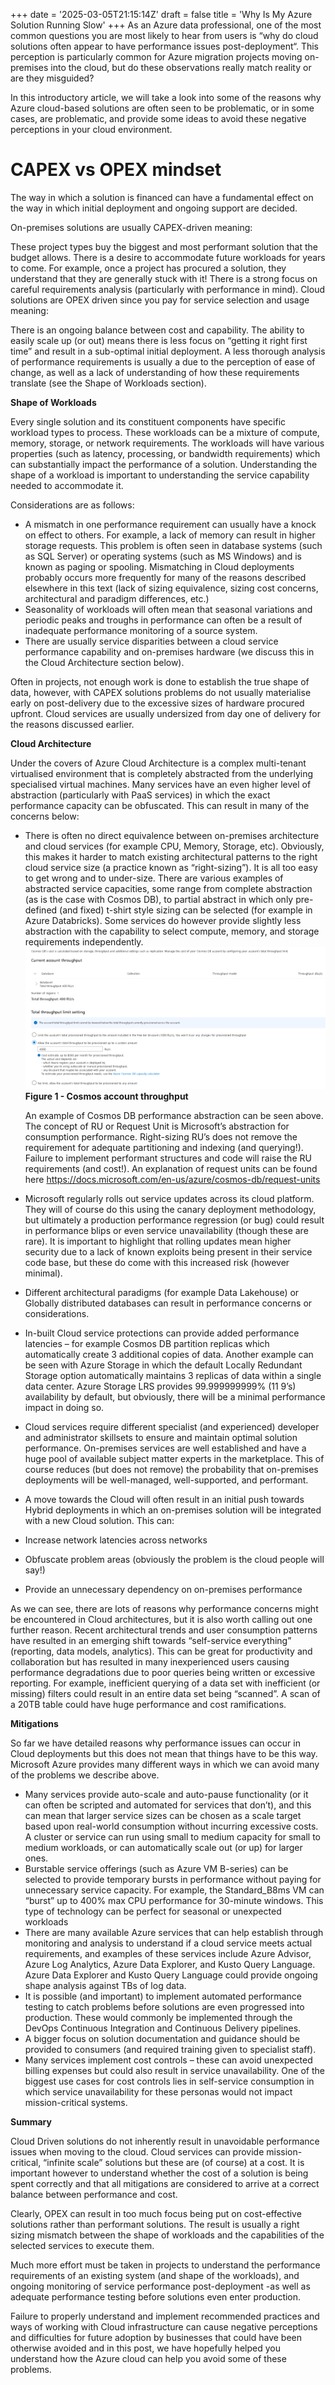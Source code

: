+++
date = '2025-03-05T21:15:14Z'
draft = false
title = 'Why Is My Azure Solution Running Slow'
+++
As an Azure data professional, one of the most common questions you are most likely to hear from users is “why do cloud solutions often appear to have performance issues post-deployment“. This perception is particularly common for Azure migration projects moving on-premises into the cloud, but do these observations really match reality or are they misguided?

In this introductory article, we will take a look into some of the reasons why Azure cloud-based solutions are often seen to be problematic, or in some cases, are problematic, and provide some ideas to avoid these negative perceptions in your cloud environment.

# CAPEX vs OPEX mindset
The way in which a solution is financed can have a fundamental effect on the way in which initial deployment and ongoing support are decided.

On-premises solutions are usually CAPEX-driven meaning:

These project types buy the biggest and most performant solution that the budget allows.
There is a desire to accommodate future workloads for years to come. For example, once a project has procured a solution, they understand that they are generally stuck with it!
There is a strong focus on careful requirements analysis (particularly with performance in mind).
Cloud solutions are OPEX driven since you pay for service selection and usage meaning:

There is an ongoing balance between cost and capability.
The ability to easily scale up (or out) means there is less focus on “getting it right first time” and result in a sub-optimal initial deployment.
A less thorough analysis of performance requirements is usually a due to the perception of ease of change, as well as a lack of understanding of how these requirements translate (see the Shape of Workloads section).

**Shape of Workloads**

Every single solution and its constituent components have specific workload types to process. These workloads can be a mixture of compute, memory, storage, or network requirements. The workloads will have various properties (such as latency, processing, or bandwidth requirements) which can substantially impact the performance of a solution. Understanding the shape of a workload is important to understanding the service capability needed to accommodate it.

Considerations are as follows:

- A mismatch in one performance requirement can usually have a knock on effect to others. For example, a lack of memory can result in higher storage requests. This problem is often seen in database systems (such as SQL Server) or operating systems (such as MS Windows) and is known as paging or spooling. Mismatching in Cloud deployments probably occurs more frequently for many of the reasons described elsewhere in this text (lack of sizing equivalence, sizing cost concerns, architectural and paradigm differences, etc.)
- Seasonality of workloads will often mean that seasonal variations and periodic peaks and troughs in performance can often be a result of inadequate performance monitoring of a source system.
- There are usually service disparities between a cloud service performance capability and on-premises hardware (we discuss this in the Cloud Architecture section below).

Often in projects, not enough work is done to establish the true shape of data, however, with CAPEX solutions problems do not usually materialise early on post-delivery due to the excessive sizes of hardware procured upfront. Cloud services are usually undersized from day one of delivery for the reasons discussed earlier.

**Cloud Architecture**

Under the covers of Azure Cloud Architecture is a complex multi-tenant virtualised environment that is completely abstracted from the underlying specialised virtual machines. Many services have an even higher level of abstraction (particularly with PaaS services) in which the exact performance capacity can be obfuscated. This can result in many of the concerns below:

- There is often no direct equivalence between on-premises architecture and cloud services (for example CPU, Memory, Storage, etc). Obviously, this makes it harder to match existing architectural patterns to the right cloud service size (a practice known as “right-sizing”). It is all too easy to get wrong and to under-size. There are various examples of abstracted service capacities, some range from complete abstraction (as is the case with Cosmos DB), to partial abstract in which only pre-defined (and fixed) t-shirt style sizing can be selected (for example in Azure Databricks). Some services do however provide slightly less abstraction with the capability to select compute, memory, and storage requirements independently.
![Cosmos througput](/images/cosmos-performance-request-units.webp)
**Figure 1 - Cosmos account throughput**

   An example of Cosmos DB performance abstraction can be seen above. The concept of RU or Request Unit is Microsoft’s abstraction for consumption performance. Right-sizing RU’s does not remove the requirement for adequate partitioning and indexing (and querying!). Failure to implement performant structures and code will raise the RU requirements (and cost!). An explanation of request units can be found here https://docs.microsoft.com/en-us/azure/cosmos-db/request-units
- Microsoft regularly rolls out service updates across its cloud platform. They will of course do this using the canary deployment methodology, but ultimately a production performance regression (or bug) could result in performance blips or even service unavailability (though these are rare). It is important to highlight that rolling updates mean higher security due to a lack of known exploits being present in their service code base, but these do come with this increased risk (however minimal).
- Different architectural paradigms (for example Data Lakehouse) or Globally distributed databases can result in performance concerns or considerations.
- In-built Cloud service protections can provide added performance latencies – for example Cosmos DB partition replicas which automatically create 3 additional copies of data. Another example can be seen with Azure Storage in which the default Locally Redundant Storage option automatically maintains 3 replicas of data within a single data center. Azure Storage LRS provides 99.999999999% (11 9’s) availability by default, but obviously, there will be a minimal performance impact in doing so.
- Cloud services require different specialist (and experienced) developer and administrator skillsets to ensure and maintain optimal solution performance. On-premises services are well established and have a huge pool of available subject matter experts in the marketplace. This of course reduces (but does not remove) the probability that on-premises deployments will be well-managed, well-supported, and performant.
- A move towards the Cloud will often result in an initial push towards Hybrid deployments in which an on-premises solution will be integrated with a new Cloud solution. This can:
- Increase network latencies across networks
- Obfuscate problem areas (obviously the problem is the cloud people will say!)
- Provide an unnecessary dependency on on-premises performance

As we can see, there are lots of reasons why performance concerns might be encountered in Cloud architectures, but it is also worth calling out one further reason. Recent architectural trends and user consumption patterns have resulted in an emerging shift towards “self-service everything” (reporting, data models, analytics). This can be great for productivity and collaboration but has resulted in many inexperienced users causing performance degradations due to poor queries being written or excessive reporting. For example, inefficient querying of a data set with inefficient (or missing) filters could result in an entire data set being “scanned”. A scan of a 20TB table could have huge performance and cost ramifications.

**Mitigations**

So far we have detailed reasons why performance issues can occur in Cloud deployments but this does not mean that things have to be this way. Microsoft Azure provides many different ways in which we can avoid many of the problems we describe above.

- Many services provide auto-scale and auto-pause functionality (or it can often be scripted and automated for services that don’t), and this can mean that larger service sizes can be chosen as a scale target based upon real-world consumption without incurring excessive costs. A cluster or service can run using small to medium capacity for small to medium workloads, or can automatically scale out (or up) for larger ones.
- Burstable service offerings (such as Azure VM B-series) can be selected to provide temporary bursts in performance without paying for unnecessary service capacity. For example, the Standard_B8ms VM can “burst” up to 400% max CPU performance for 30-minute windows. This type of technology can be perfect for seasonal or unexpected workloads
- There are many available Azure services that can help establish through monitoring and analysis to understand if a cloud service meets actual requirements, and examples of these services include Azure Advisor, Azure Log Analytics, Azure Data Explorer, and Kusto Query Language. Azure Data Explorer and Kusto Query Language could provide ongoing shape analysis against TBs of log data.
- It is possible (and important) to implement automated performance testing to catch problems before solutions are even progressed into production. These would commonly be implemented through the DevOps Continuous Integration and Continuous Delivery pipelines.
- A bigger focus on solution documentation and guidance should be provided to consumers (and required training given to specialist staff).
- Many services implement cost controls – these can avoid unexpected billing expenses but could also result in service unavailability. One of the biggest use cases for cost controls lies in self-service consumption in which service unavailability for these personas would not impact mission-critical systems.

**Summary**

Cloud Driven solutions do not inherently result in unavoidable performance issues when moving to the cloud. Cloud services can provide mission-critical, “infinite scale” solutions but these are (of course) at a cost. It is important however to understand whether the cost of a solution is being spent correctly and that all mitigations are considered to arrive at a correct balance between performance and cost.

Clearly, OPEX can result in too much focus being put on cost-effective solutions rather than performant solutions. The result is usually a right sizing mismatch between the shape of workloads and the capabilities of the selected services to execute them.

Much more effort must be taken in projects to understand the performance requirements of an existing system (and shape of the workloads), and ongoing monitoring of service performance post-deployment -as well as adequate performance testing before solutions even enter production.

Failure to properly understand and implement recommended practices and ways of working with Cloud infrastructure can cause negative perceptions and difficulties for future adoption by businesses that could have been otherwise avoided and in this post, we have hopefully helped you understand how the Azure cloud can help you avoid some of these problems.